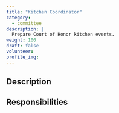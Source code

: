 ```yaml
---
title: "Kitchen Coordinator"
category: 
  - committee
description: |
  Prepare Court of Honor kitchen events.
weight: 100
draft: false
volunteer: 
profile_img: 
---
```


## Description

## Responsibilities

